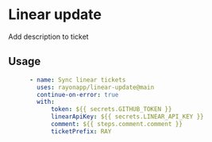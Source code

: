 # Linear update

Add description to ticket

## Usage

```yaml
      - name: Sync linear tickets
        uses: rayonapp/linear-update@main
        continue-on-error: true
        with:
            token: ${{ secrets.GITHUB_TOKEN }}
            linearApiKey: ${{ secrets.LINEAR_API_KEY }}
            comment: ${{ steps.comment.comment }}
            ticketPrefix: RAY
```
